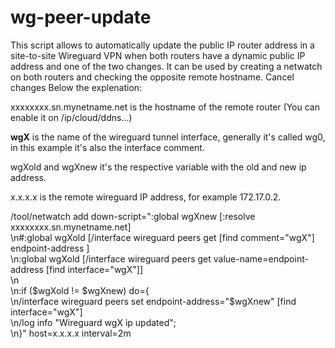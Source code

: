 # wg-peer-update

This script allows to automatically update the public IP router address in a site-to-site Wireguard VPN when both routers have a dynamic public IP address and one of the two changes. 
It can be used by creating a netwatch on both routers and checking the opposite remote hostname.
Cancel changes
Below the explenation:

xxxxxxxx.sn.mynetname.net is the hostname of the remote router (You can enable it on /ip/cloud/ddns...)

<b>wgX</b> is the name of the wireguard tunnel interface, generally it's called wg0, in this example it's also the interface comment.

wgXold and wgXnew it's the respective variable with the old and new ip address.

x.x.x.x is the remote wireguard IP address, for example 172.17.0.2.



/tool/netwatch
add down-script=":global wgXnew [:resolve xxxxxxxx.sn.mynetname.net]\
    \n#:global wgXold [/interface wireguard peers get [find comment=\"wgX\"] endpoint-address ]\
    \n:global wgXold [/interface wireguard peers get value-name=endpoint-address [find interface=\"wgX\"]]\
    \n\
    \n:if (\$wgXold != \$wgXnew) do={\
    \n/interface wireguard peers set endpoint-address=\"\$wgXnew\" [find interface=\"wgX\"]\
    \n/log info \"Wireguard wgX ip updated\";\
    \n}" host=x.x.x.x interval=2m
